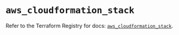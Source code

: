 # `aws_cloudformation_stack`

Refer to the Terraform Registry for docs: [`aws_cloudformation_stack`](https://registry.terraform.io/providers/hashicorp/aws/5.76.0/docs/resources/cloudformation_stack).
